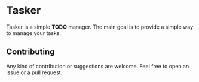 # Tasker

Tasker is a simple **TODO** manager. The main goal is to provide a simple way to manage your tasks.

## Contributing

Any kind of contribution or suggestions are welcome. Feel free to open an issue or a pull request.
